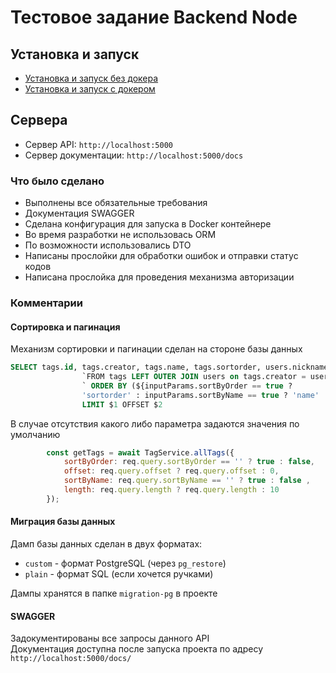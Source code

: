 # Тестовое задание Backend Node

## Установка и запуск

* [Установка и запуск без докера](https://github.com/ruhose73/test-backend/blob/main/docs/CLEAR.MD)
* [Установка и запуск с докером](https://github.com/ruhose73/test-backend/blob/main/docs/DOCKER.MD)

## Сервера

* Сервер API: ```http://localhost:5000```
* Сервер документации: ```http://localhost:5000/docs```

### Что было сделано

* Выполнены все обязательные требования
* Документация SWAGGER
* Сделана конфигурация для запуска в Docker контейнере
* Во время разработки не использовась ORM
* По возможности использовались DTO
* Написаны прослойки для обработки ошибок и отправки статус кодов
* Написана прослойка для проведения механизма авторизации

### Комментарии

#### Сортировка и пагинация

Механизм сортировки и пагинации сделан на стороне базы данных

```sql
SELECT tags.id, tags.creator, tags.name, tags.sortorder, users.nickname, users.uid ` +
                `FROM tags LEFT OUTER JOIN users on tags.creator = users.uid` +
                ` ORDER BY (${inputParams.sortByOrder == true ? 
                'sortorder' : inputParams.sortByName == true ? 'name' : 'id'}) 
                LIMIT $1 OFFSET $2
```

В случае отсутствия какого либо параметра задаются значения по умолчанию

```js
        const getTags = await TagService.allTags({ 
            sortByOrder: req.query.sortByOrder == '' ? true : false, 
            offset: req.query.offset ? req.query.offset : 0,
            sortByName: req.query.sortByName == '' ? true : false , 
            length: req.query.length ? req.query.length : 10 
        });
```

#### Миграция базы данных

Дамп базы данных сделан в двух форматах:

* `custom` - формат PostgreSQL (через `pg_restore`)
* `plain` - формат SQL (если хочется ручками)

Дампы хранятся в папке `migration-pg` в проекте

#### SWAGGER

Задокументированы все запросы данного API  
Документация доступна после запуска проекта по адресу `http://localhost:5000/docs/`
